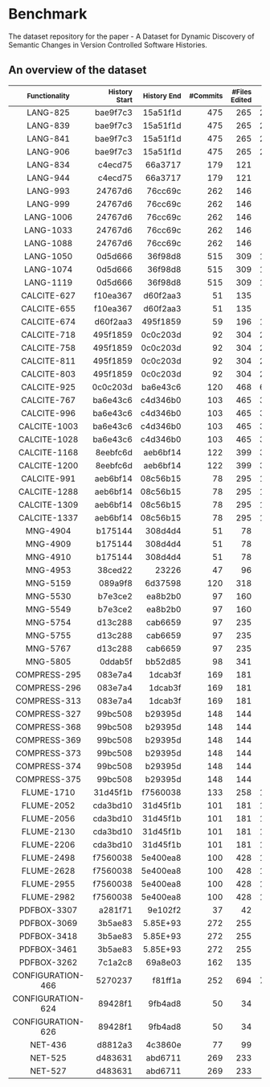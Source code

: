 # Benchmark
The dataset repository for the paper - A Dataset for Dynamic Discovery of Semantic Changes in Version Controlled Software Histories.


## An overview of the dataset


| <sub>Functionality</sub> | <sub>History Start</sub> | <sub>History End</sub> | <sub>#Commits</sub> | <sub>#Files Edited</sub> | <sub>#LOC +</sub> | <sub>#LOC -</sub> | <sub>#Test cases</sub> | <sub>Slice Size</sub> | <sub>Reduction \%</sub> |
|:-------------:|--------------:|------------:|---------:|--------------:|-------:|-------:|------------:|-----------:|---:|
|LANG-825|bae9f7c3|15a51f1d|475|265|27630|11935|2|118|75.16|
|LANG-839|bae9f7c3|15a51f1d|475|265|27630|11935|2|200|57.89|
|LANG-841|bae9f7c3|15a51f1d|475|265|27630|11935|2|200|57.89|
|LANG-906|bae9f7c3|15a51f1d|475|265|27630|11935|5|1|99.79|
|LANG-834|c4ecd75|66a3717|179|121|6889|1807|12|12|93.3|
|LANG-944|c4ecd75|66a3717|179|121|6889|1807|1|24|86.59|
|LANG-993|24767d6|76cc69c|262|146|6741|2076|10|6|97.71|
|LANG-999|24767d6|76cc69c|262|146|6741|2076|5|15|94.27|
|LANG-1006|24767d6|76cc69c|262|146|6741|2076|2|14|94.66|
|LANG-1033|24767d6|76cc69c|262|146|6741|2076|1|22|91.6|
|LANG-1088|24767d6|76cc69c|262|146|6741|2076|2|1|99.62|
|LANG-1050|0d5d666|36f98d8|515|309|18885|6395|4|8|98.45|
|LANG-1074|0d5d666|36f98d8|515|309|18885|6395|9|6|98.83|
|LANG-1119|0d5d666|36f98d8|515|309|18885|6395|1|1|99.81|
|CALCITE-627|f10ea367|d60f2aa3|51|135|8274|1446|2|19|62.75|
|CALCITE-655|f10ea367|d60f2aa3|51|135|8274|1446|1|19|62.75|
|CALCITE-674|d60f2aa3|495f1859|59|196|14861|9173|1|11|81.36|
|CALCITE-718|495f1859|0c0c203d|92|304|21348|7686|1|14|84.78|
|CALCITE-758|495f1859|0c0c203d|92|304|21348|7686|1|1|98.91|
|CALCITE-811|495f1859|0c0c203d|92|304|21348|7686|1|1|98.91|
|CALCITE-803|495f1859|0c0c203d|92|304|21348|7686|1|1|98.91|
|CALCITE-925|0c0c203d|ba6e43c6|120|468|68314|6096|3|1|99.17|
|CALCITE-767|ba6e43c6|c4d346b0|103|465|31647|13594|1|8|92.23|
|CALCITE-996|ba6e43c6|c4d346b0|103|465|31647|13594|1|1|99.03|
|CALCITE-1003|ba6e43c6|c4d346b0|103|465|31647|13594|25|14|86.41|
|CALCITE-1028|ba6e43c6|c4d346b0|103|465|31647|13594|1|6|94.17|
|CALCITE-1168|8eebfc6d|aeb6bf14|122|399|30975|4800|3|2|98.36|
|CALCITE-1200|8eebfc6d|aeb6bf14|122|399|30975|4800|3|2|98.36|
|CALCITE-991|aeb6bf14|08c56b15|78|295|14908|3637|5|1|98.72|
|CALCITE-1288|aeb6bf14|08c56b15|78|295|14908|3637|1|6|92.31|
|CALCITE-1309|aeb6bf14|08c56b15|78|295|14908|3637|8|7|91.03|
|CALCITE-1337|aeb6bf14|08c56b15|78|295|14908|3637|2|5|93.59|
|MNG-4904|b175144|308d4d4|51|78|1816|713|1|7|86.27|
|MNG-4909|b175144|308d4d4|51|78|1816|713|2|7|86.27|
|MNG-4910|b175144|308d4d4|51|78|1816|713|1|7|86.27|
|MNG-4953|38ced22|23226|47|96|2448|329|1|6|87.23|
|MNG-5159|089a9f8|6d37598|120|318|3003|1098|4|2|98.33|
|MNG-5530|b7e3ce2|ea8b2b0|97|160|4431|4144|1|1|98.97|
|MNG-5549|b7e3ce2|ea8b2b0|97|160|4431|4144|1|13|86.6|
|MNG-5754|d13c288|cab6659|97|235|9500|3930|4|8|91.75|
|MNG-5755|d13c288|cab6659|97|235|9500|3930|5|7|92.78|
|MNG-5767|d13c288|cab6659|97|235|9500|3930|3|21|78.35|
|MNG-5805|0ddab5f|bb52d85|98|341|3751|3030|2|11|88.78|
|COMPRESS-295|083e7a4|1dcab3f|169|181|6638|1580|2|1|99.41|
|COMPRESS-296|083e7a4|1dcab3f|169|181|6638|1580|3|37|78.11|
|COMPRESS-313|083e7a4|1dcab3f|169|181|6638|1580|3|40|76.33|
|COMPRESS-327|99bc508|b29395d|148|144|4644|2006|18|26|82.43|
|COMPRESS-368|99bc508|b29395d|148|144|4644|2006|6|12|91.89|
|COMPRESS-369|99bc508|b29395d|148|144|4644|2006|2|10|93.24|
|COMPRESS-373|99bc508|b29395d|148|144|4644|2006|1|14|90.54|
|COMPRESS-374|99bc508|b29395d|148|144|4644|2006|8|15|89.86|
|COMPRESS-375|99bc508|b29395d|148|144|4644|2006|2|1|99.32|
|FLUME-1710|31d45f1b|f7560038|133|258|15949|2783|1|1|99.25|
|FLUME-2052|cda3bd10|31d45f1b|101|181|14742|3097|5|3|97.03|
|FLUME-2056|cda3bd10|31d45f1b|101|181|14742|3097|1|5|95.05|
|FLUME-2130|cda3bd10|31d45f1b|101|181|14742|3097|1|3|97.03|
|FLUME-2206|cda3bd10|31d45f1b|101|181|14742|3097|1|4|96.04|
|FLUME-2498|f7560038|5e400ea8|100|428|17341|8187|17|65|35|
|FLUME-2628|f7560038|5e400ea8|100|428|17341|8187|7|1|99|
|FLUME-2955|f7560038|5e400ea8|100|428|17341|8187|1|65|35|
|FLUME-2982|f7560038|5e400ea8|100|428|17341|8187|2|35|65|
|PDFBOX-3307|a281f71|9e102f2|37|42|1138|268|2|1|97.3|
|PDFBOX-3069|3b5ae83|5.85E+93|272|255|9737|5398|2|1|99.63|
|PDFBOX-3418|3b5ae83|5.85E+93|272|255|9737|5398|2|3|98.9|
|PDFBOX-3461|3b5ae83|5.85E+93|272|255|9737|5398|24|3|98.9|
|PDFBOX-3262|7c1a2c8|69a8e03|162|135|3295|814|1|2|98.77|
|CONFIGURATION-466|5270237|f81ff1a|252|694|79920|80096|3|13|94.84|
|CONFIGURATION-624|89428f1|9fb4ad8|50|34|1201|655|11|48|4|
|CONFIGURATION-626|89428f1|9fb4ad8|50|34|1201|655|4|1|98|
|NET-436|d8812a3|4c3860e|77|99|2357|774|5|7|90.9|
|NET-525|d483631|abd6711|269|233|6845|2393|14|40|85.13|
|NET-527|d483631|abd6711|269|233|6845|2393|1|40|85.13|
